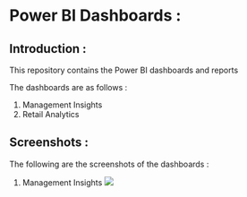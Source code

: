 # Power BI Dashboards :

## Introduction : 
This repository contains the Power BI dashboards and reports 

The dashboards are as follows : 
    
1. Management Insights 
2. Retail Analytics 

## Screenshots : 
The following are the screenshots of the dashboards : 
    
1. Management Insights 
![](https://imgur.com/a/dBGwj4C)

